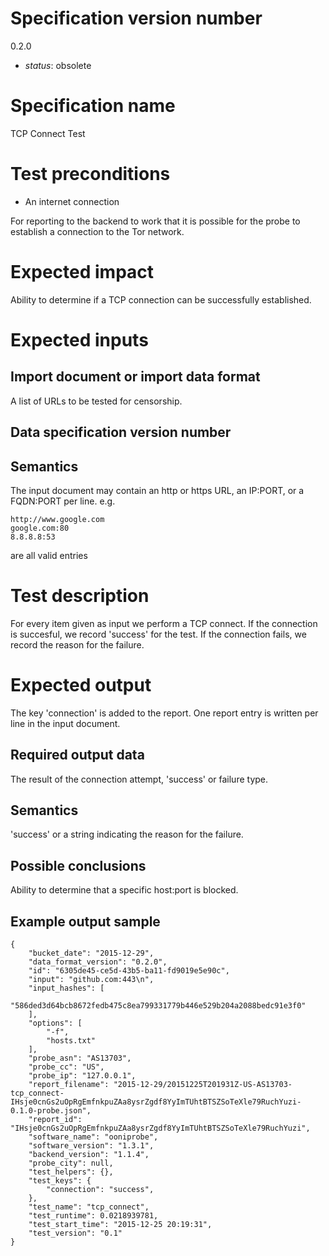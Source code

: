 # Specification version number

0.2.0

* _status_: obsolete

# Specification name

TCP Connect Test

# Test preconditions

  * An internet connection

For reporting to the backend to work that it is possible for
the probe to establish a connection to the Tor network.

# Expected impact

Ability to determine if a TCP connection can be successfully established.

# Expected inputs

## Import document or import data format

A list of URLs to be tested for censorship.

## Data specification version number

## Semantics

The input document may contain an http or https URL, an IP:PORT, or a FQDN:PORT per line. e.g.

```
http://www.google.com
google.com:80
8.8.8.8:53
```

are all valid entries

# Test description

For every item given as input we perform a TCP connect. If
the connection is succesful, we record 'success' for the
test. If the connection fails, we record the reason for the
failure.

# Expected output

The key 'connection' is added to the report. One report entry is written per line in the input document.

## Required output data

The result of the connection attempt, 'success' or failure type.

## Semantics

'success' or a string indicating the reason for the failure.

## Possible conclusions

Ability to determine that a specific host:port is blocked.

## Example output sample

```
{
    "bucket_date": "2015-12-29",
    "data_format_version": "0.2.0",
    "id": "6305de45-ce5d-43b5-ba11-fd9019e5e90c",
    "input": "github.com:443\n",
    "input_hashes": [
        "586ded3d64bcb8672fedb475c8ea799331779b446e529b204a2088bedc91e3f0"
    ],
    "options": [
        "-f",
        "hosts.txt"
    ],
    "probe_asn": "AS13703",
    "probe_cc": "US",
    "probe_ip": "127.0.0.1",
    "report_filename": "2015-12-29/20151225T201931Z-US-AS13703-tcp_connect-IHsje0cnGs2uOpRgEmfnkpuZAa8ysrZgdf8YyImTUhtBTSZSoTeXle79RuchYuzi-0.1.0-probe.json",
    "report_id": "IHsje0cnGs2uOpRgEmfnkpuZAa8ysrZgdf8YyImTUhtBTSZSoTeXle79RuchYuzi",
    "software_name": "ooniprobe",
    "software_version": "1.3.1",
    "backend_version": "1.1.4",
    "probe_city": null,
    "test_helpers": {},
    "test_keys": {
        "connection": "success",
    },
    "test_name": "tcp_connect",
    "test_runtime": 0.0218939781,
    "test_start_time": "2015-12-25 20:19:31",
    "test_version": "0.1"
}
```
